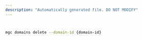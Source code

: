 ```yaml
---
description: "Automatically generated file. DO NOT MODIFY"
---
```


```bash


mgc domains delete --domain-id {domain-id}

```